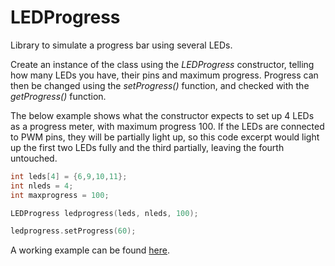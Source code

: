 # LEDProgress

Library to simulate a progress bar using several LEDs.

Create an instance of the class using the *LEDProgress* constructor, telling how many LEDs you have, their pins and maximum progress. Progress can then be changed using the *setProgress()* function, and checked with the *getProgress()* function.

The below example shows what the constructor expects to set up 4 LEDs as a progress meter, with maximum progress 100. If the LEDs are connected to PWM pins, they will be partially light up, so this code excerpt would light up the first two LEDs fully and the third partially, leaving the fourth untouched.

```c
int leds[4] = {6,9,10,11};
int nleds = 4;
int maxprogress = 100;

LEDProgress ledprogress(leds, nleds, 100);

ledprogress.setProgress(60);
```

A working example can be found [here](https://github.com/randrade23/HumidityLevel).
